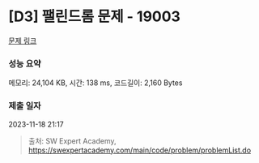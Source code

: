# [D3] 팰린드롬 문제 - 19003 

[문제 링크](https://swexpertacademy.com/main/code/problem/problemDetail.do?contestProbId=AYtrCJQaDb4DFAR-) 

### 성능 요약

메모리: 24,104 KB, 시간: 138 ms, 코드길이: 2,160 Bytes

### 제출 일자

2023-11-18 21:17



> 출처: SW Expert Academy, https://swexpertacademy.com/main/code/problem/problemList.do
